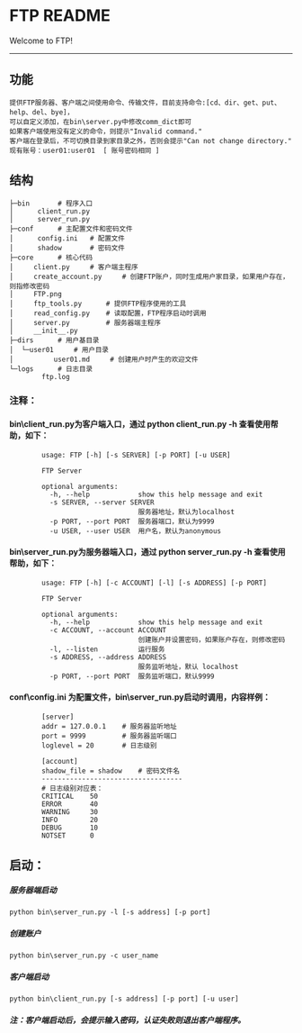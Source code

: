 FTP README
==========
Welcome to FTP!

*****
## 功能
    提供FTP服务器、客户端之间使用命令、传输文件，目前支持命令:[cd、dir、get、put、help、del、bye]，
    可以自定义添加，在bin\server.py中修改comm_dict即可
    如果客户端使用没有定义的命令，则提示"Invalid command."
    客户端在登录后，不可切换目录到家目录之外，否则会提示"Can not change directory."
    现有账号：user01:user01  [ 账号密码相同 ]

## 结构
    ├─bin       # 程序入口
    │      client_run.py
    │      server_run.py
    ├─conf      # 主配置文件和密码文件
    │      config.ini   # 配置文件
    │      shadow       # 密码文件
    ├─core      # 核心代码
    │     client.py     # 客户端主程序
    │     create_account.py     # 创建FTP账户，同时生成用户家目录，如果用户存在，则指修改密码
    │     FTP.png
    │     ftp_tools.py      # 提供FTP程序使用的工具
    │     read_config.py    # 读取配置，FTP程序启动时调用
    │     server.py         # 服务器端主程序
    │     __init__.py
    ├─dirs      # 用户基目录
    │  └─user01     # 用户目录
    │          user01.md     # 创建用户时产生的欢迎文件
    └─logs      # 日志目录
            ftp.log
### 注释：
#### bin\client_run.py为客户端入口，通过 python client_run.py -h 查看使用帮助，如下：
            usage: FTP [-h] [-s SERVER] [-p PORT] [-u USER]

            FTP Server

            optional arguments:
              -h, --help            show this help message and exit
              -s SERVER, --server SERVER
                                    服务器地址，默认为localhost
              -p PORT, --port PORT  服务器端口，默认为9999
              -u USER, --user USER  用户名，默认为anonymous

#### bin\server_run.py为服务器端入口，通过 python server_run.py -h 查看使用帮助，如下：
            usage: FTP [-h] [-c ACCOUNT] [-l] [-s ADDRESS] [-p PORT]

            FTP Server

            optional arguments:
              -h, --help            show this help message and exit
              -c ACCOUNT, --account ACCOUNT
                                    创建账户并设置密码，如果账户存在，则修改密码
              -l, --listen          运行服务
              -s ADDRESS, --address ADDRESS
                                    服务监听地址，默认 localhost
              -p PORT, --port PORT  服务监听端口，默认9999

#### conf\config.ini 为配置文件，bin\server_run.py启动时调用，内容样例：
            [server]
            addr = 127.0.0.1    # 服务器监听地址
            port = 9999         # 服务器监听端口
            loglevel = 20       # 日志级别

            [account]
            shadow_file = shadow    # 密码文件名
            -----------------------------------
            # 日志级别对应表：
            CRITICAL    50
            ERROR       40
            WARNING     30
            INFO        20
            DEBUG       10
            NOTSET      0

## 启动：
##### 服务器端启动
    python bin\server_run.py -l [-s address] [-p port]
##### 创建账户
    python bin\server_run.py -c user_name
##### 客户端启动
    python bin\client_run.py [-s address] [-p port] [-u user]
##### 注：客户端启动后，会提示输入密码，认证失败则退出客户端程序。

